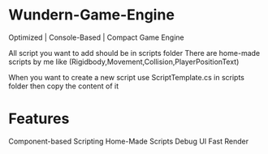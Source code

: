 # Wundern-Game-Engine
Optimized | Console-Based | Compact Game Engine


All script you want to add should be in scripts folder
There are home-made scripts by me like (Rigidbody,Movement,Collision,PlayerPositionText)

When you want to create a new script use ScriptTemplate.cs in scripts folder then copy the content of it

# Features
Component-based Scripting
Home-Made Scripts
Debug UI
Fast Render
